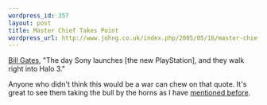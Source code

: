 ```yaml
--- 
wordpress_id: 357
layout: post
title: Master Chief Takes Point
wordpress_url: http://www.johng.co.uk/index.php/2005/05/16/master-chief-takes-point/
---
```

<p><a href="http://www.gamespot.com/news/2005/05/15/news_6124592.html?part=rss&tag=gs_news&subj=6124592" target="_self">Bill Gates</a>, &quot;The day Sony launches [the new PlayStation], and they walk right into Halo 3.&quot;</p><p>Anyone who didn't think this would be a war can chew on that quote. It's great to see them taking the bull by the horns as I have <a href="http://www.johng.co.uk/index.php/2005/03/16/the-biggest-e3-ever/" target="_self">mentioned before</a>.</p>
